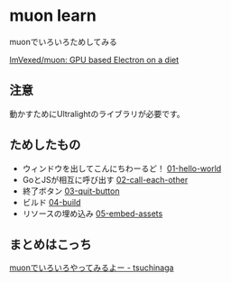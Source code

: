 # muon learn

muonでいろいろためしてみる

[ImVexed/muon: GPU based Electron on a diet](https://github.com/ImVexed/muon)


## 注意
動かすためにUltralightのライブラリが必要です。


## ためしたもの
* ウィンドウを出してこんにちわーるど！ [01-hello-world](01-hello-world)
* GoとJSが相互に呼び出す [02-call-each-other](02-call-each-other)
* 終了ボタン [03-quit-button](03-quit-button)
* ビルド [04-build](04-build)
* リソースの埋め込み [05-embed-assets](05-embed-assets)

## まとめはこっち
[muonでいろいろやってみるよー - tsuchinaga](https://scrapbox.io/tsuchinaga/muon%E3%81%A7%E3%81%84%E3%82%8D%E3%81%84%E3%82%8D%E3%82%84%E3%81%A3%E3%81%A6%E3%81%BF%E3%82%8B%E3%82%88%E3%83%BC)
